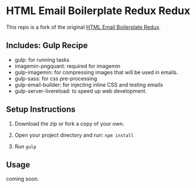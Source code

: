 HTML Email Boilerplate Redux Redux
==============================================

This repo is a fork of the original [HTML Email Boilerplate Redux](https://github.com/centralcollegenottingham/HTML-Email-Boilerplate-Redux).

## Includes: Gulp Recipe

- gulp: for running tasks
- imagemin-pngquant: required for imagemin
- gulp-imagemin: for compressing images that will be used in emails. 
- gulp-sass: for css pre-processing
- gulp-email-builder: for injecting inline CSS and testing emails
- gulp-server-livereload: to speed up web development. 


## Setup Instructions

1. Download the zip or fork a copy of your own. 

2. Open your project directory and run: `npm install`

3. Run `gulp` 

## Usage

coming soon. 